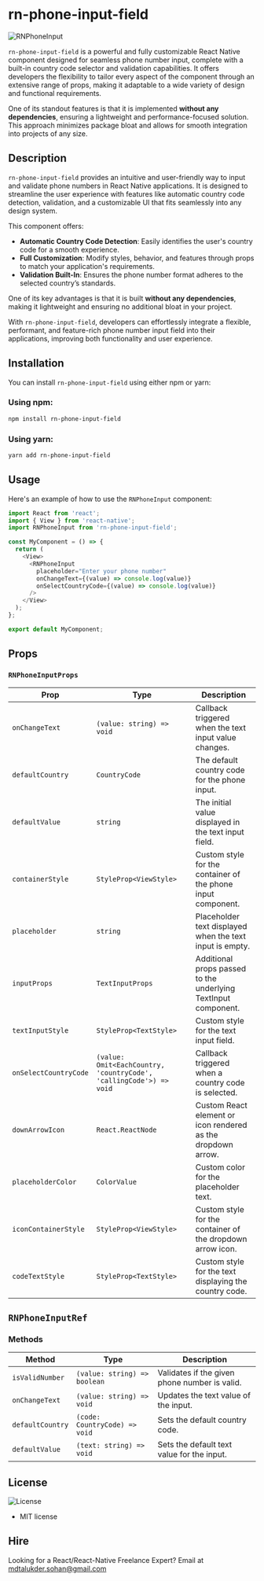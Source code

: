 # rn-phone-input-field

![RNPhoneInput](https://github.com/user-attachments/assets/6ecd0f96-7b34-4c81-9209-271bc51763e7)

`rn-phone-input-field` is a powerful and fully customizable React Native component designed for seamless phone number input, complete with a built-in country code selector and validation capabilities. It offers developers the flexibility to tailor every aspect of the component through an extensive range of props, making it adaptable to a wide variety of design and functional requirements.  

One of its standout features is that it is implemented **without any dependencies**, ensuring a lightweight and performance-focused solution. This approach minimizes package bloat and allows for smooth integration into projects of any size.

## Description

`rn-phone-input-field` provides an intuitive and user-friendly way to input and validate phone numbers in React Native applications. It is designed to streamline the user experience with features like automatic country code detection, validation, and a customizable UI that fits seamlessly into any design system.  

This component offers:  
- **Automatic Country Code Detection**: Easily identifies the user's country code for a smooth experience.  
- **Full Customization**: Modify styles, behavior, and features through props to match your application's requirements.  
- **Validation Built-In**: Ensures the phone number format adheres to the selected country’s standards.  

One of its key advantages is that it is built **without any dependencies**, making it lightweight and ensuring no additional bloat in your project.  

With `rn-phone-input-field`, developers can effortlessly integrate a flexible, performant, and feature-rich phone number input field into their applications, improving both functionality and user experience.

## Installation

You can install `rn-phone-input-field` using either npm or yarn:

### Using npm:

```bash
npm install rn-phone-input-field
```

### Using yarn:

```bash
yarn add rn-phone-input-field
```

## Usage

Here's an example of how to use the `RNPhoneInput` component:

```javascript
import React from 'react';
import { View } from 'react-native';
import RNPhoneInput from 'rn-phone-input-field';

const MyComponent = () => {
  return (
    <View>
      <RNPhoneInput
        placeholder="Enter your phone number"
        onChangeText={(value) => console.log(value)}
        onSelectCountryCode={(value) => console.log(value)}
      />
    </View>
  );
};

export default MyComponent;
```

## Props

### `RNPhoneInputProps`

| Prop                 | Type                                          | Description                                                  |
|----------------------|-----------------------------------------------|--------------------------------------------------------------|
| `onChangeText`       | `(value: string) => void`                    | Callback triggered when the text input value changes.        |
| `defaultCountry`     | `CountryCode`                                | The default country code for the phone input.               |
| `defaultValue`       | `string`                                     | The initial value displayed in the text input field.         |
| `containerStyle`     | `StyleProp<ViewStyle>`                       | Custom style for the container of the phone input component. |
| `placeholder`        | `string`                                     | Placeholder text displayed when the text input is empty.     |
| `inputProps`         | `TextInputProps`                             | Additional props passed to the underlying TextInput component.|
| `textInputStyle`     | `StyleProp<TextStyle>`                       | Custom style for the text input field.                      |
| `onSelectCountryCode`| `(value: Omit<EachCountry, 'countryCode', 'callingCode'>) => void` | Callback triggered when a country code is selected. |
| `downArrowIcon`      | `React.ReactNode`                            | Custom React element or icon rendered as the dropdown arrow. |
| `placeholderColor`   | `ColorValue`                                 | Custom color for the placeholder text.                      |
| `iconContainerStyle` | `StyleProp<ViewStyle>`                       | Custom style for the container of the dropdown arrow icon.  |
| `codeTextStyle`      | `StyleProp<TextStyle>`                       | Custom style for the text displaying the country code.      |

## `RNPhoneInputRef`

### Methods

| Method            | Type                            | Description                                      |
|-------------------|---------------------------------|------------------------------------------------|
| `isValidNumber`   | `(value: string) => boolean`   | Validates if the given phone number is valid.  |
| `onChangeText`    | `(value: string) => void`      | Updates the text value of the input.           |
| `defaultCountry`  | `(code: CountryCode) => void`  | Sets the default country code.                 |
| `defaultValue`    | `(text: string) => void`       | Sets the default text value for the input.     |

## License

![License](link-to-license-badge)
- MIT license

## Hire

Looking for a React/React-Native Freelance Expert? Email at [mdtalukder.sohan@gmail.com](mailto:mdtalukder.sohan@gmail.com)
